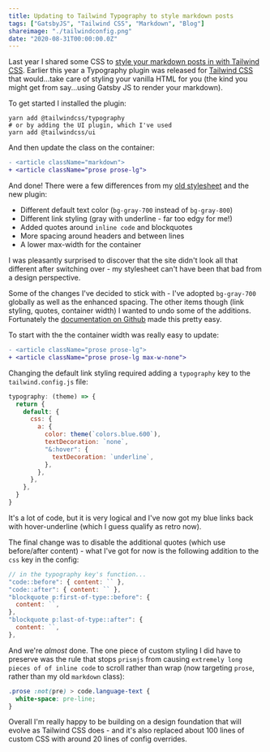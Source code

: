 ```yaml
---
title: Updating to Tailwind Typography to style markdown posts
tags: ["GatsbyJS", "Tailwind CSS", "Markdown", "Blog"]
shareimage: "./tailwindconfig.png"
date: "2020-08-31T00:00:00.0Z"
---
```


Last year I shared some CSS to [style your markdown posts in with Tailwind CSS]. Earlier this year a Typography plugin was released for [Tailwind CSS] that would...take care of styling your vanilla HTML for you (the kind you might get from say...using Gatsby JS to render your markdown).

To get started I installed the plugin:

```shell
yarn add @tailwindcss/typography
# or by adding the UI plugin, which I've used
yarn add @tailwindcss/ui
```

And then update the class on the container:

```diff
- <article className="markdown">
+ <article className="prose prose-lg">
```

And done! There were a few differences from my [old stylesheet][style your markdown posts in with tailwind css] and the new plugin:

- Different default text color (`bg-gray-700` instead of `bg-gray-800`)
- Different link styling (gray with underline - far too edgy for me!)
- Added quotes around `inline code` and blockquotes
- More spacing around headers and between lines
- A lower max-width for the container

I was pleasantly surprised to discover that the site didn't look all that different after switching over - my stylesheet can't have been that bad from a design perspective.

Some of the changes I've decided to stick with - I've adopted `bg-gray-700` globally as well as the enhanced spacing. The other items though (link styling, quotes, container width) I wanted to undo some of the additions. Fortunately the [documentation on Github][typography documentation] made this pretty easy.

To start with the the container width was really easy to update:

```diff
- <article className="prose prose-lg">
+ <article className="prose prose-lg max-w-none">
```

Changing the default link styling required adding a `typography` key to the `tailwind.config.js` file:

```javascript
typography: (theme) => {
  return {
    default: {
      css: {
        a: {
          color: theme(`colors.blue.600`),
          textDecoration: `none`,
          "&:hover": {
            textDecoration: `underline`,
          },
        },
      },
    },
  }
}
```

It's a lot of code, but it is very logical and I've now got my blue links back with hover-underline (which I guess qualify as retro now).

The final change was to disable the additional quotes (which use before/after content) - what I've got for now is the following addition to the `css` key in the config:

```javascript
// in the typography key's function...
"code::before": { content: `` },
"code::after": { content: `` },
"blockquote p:first-of-type::before": {
  content: ``,
},
"blockquote p:last-of-type::after": {
  content: ``,
},
```

And we're _almost_ done. The one piece of custom styling I did have to preserve was the rule that stops `prismjs` from causing `extremely long pieces of of inline code` to scroll rather than wrap (now targeting `prose`, rather than my old `markdown` class):

```css
.prose :not(pre) > code.language-text {
  white-space: pre-line;
}
```

Overall I'm really happy to be building on a design foundation that will evolve as Tailwind CSS does - and it's also replaced about 100 lines of custom CSS with around 20 lines of config overrides.

[style your markdown posts in with tailwind css]: https://tjaddison.com/blog/2019/08/styling-markdown-tailwind-gatsby/
[tailwind css]: https://tailwindcss.com/
[typography plugin]: https://tailwindcss.com/docs/typography-plugin
[typography documentation]: https://github.com/tailwindlabs/tailwindcss-typography
